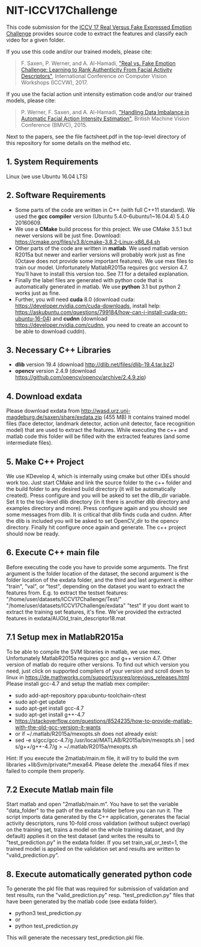 # NIT-ICCV17Challenge
This code submission for the [ICCV 17 Real Versus Fake Expressed Emotion Challenge](http://chalearnlap.cvc.uab.es/challenge/25/track/25/description/) provides source code to extract the features and classify each video for a given folder.

If you use this code and/or our trained models, please cite:

> F. Saxen, P. Werner, and A. Al-Hamadi, ["Real vs. Fake Emotion Challenge: Learning to Rank Authenticity From Facial Activity Descriptors"](https://www.researchgate.net/publication/319316240_Real_vs_Fake_Emotion_Challenge_Learning_to_Rank_Authenticity_From_Facial_Activity_Descriptors), International Conference on Computer Vision Workshops (ICCVW), 2017.

If you use the facial action unit intensity estimation code and/or our trained models, please cite:

> P. Werner, F. Saxen, and A. Al-Hamadi, ["Handling Data Imbalance in Automatic Facial Action Intensity Estimation"](https://www.researchgate.net/publication/281811172_Handling_Data_Imbalance_in_Automatic_Facial_Action_Intensity_Estimation), British Machine Vision Conference (BMVC), 2015.

Next to the papers, see the file factsheet.pdf in the top-level directory of this repository for some details on the method etc.


## 1. System Requirements
Linux (we use Ubuntu 16.04 LTS)

## 2. Software Requirements
   * Some parts of the code are written in C++ (with full C++11 standard). We used the **gcc compiler** version (Ubuntu 5.4.0-6ubuntu1~16.04.4) 5.4.0 20160609.
   * We use a **CMake** build process for this project. We use CMake 3.5.1 but newer versions will be just fine. Download: https://cmake.org/files/v3.8/cmake-3.8.2-Linux-x86_64.sh
   * Other parts of the code are written in **matlab**. We used matlab version R2015a but newer and earlier versions will probably work just as fine (Octave does not provide some important features). We use mex files to train our model. Unfortunately MatlabR2015a requires gcc version 4.7. You'll have to install this version too. See 7.1 for a detailed explanation.
   * Finally the label files are generated with python code that is automatically generated in matlab. We use **python** 3.1 but python 2 works just as fine.
   * Further, you will need **cuda** 8.0 (download cuda: https://developer.nvidia.com/cuda-downloads, install help: https://askubuntu.com/questions/799184/how-can-i-install-cuda-on-ubuntu-16-04) and **cudnn** (download https://developer.nvidia.com/cudnn, you need to create an account to be able to download cuddn).

## 3. Necessary C++ Libraries
   * **dlib** version 19.4 (download http://dlib.net/files/dlib-19.4.tar.bz2)
   * **opencv** version 2.4.9  (download https://github.com/opencv/opencv/archive/2.4.9.zip)

## 4. Download exdata
Please download exdata from http://wasd.urz.uni-magdeburg.de/saxen/share/exdata.zip (455 MB)
It contains trained model files (face detector, landmark detector, action unit detector, face recognition model) that are used to extract the features. While executing the c++ and matlab code this folder will be filled with the extracted features (and some intermediate files).

## 5. Make C++ Project
We use KDevelop 4, which is internally using cmake but other IDEs should work too.
Just start CMake and link the source folder to the c++ folder and the build folder to any desired build directory (it will be automatically created).
Press configure and you will be asked to set the dlib_dir variable. Set it to the top-level dlib directory (in it there is another dlib directory and examples directory and more).
Press configure again and you should see some messages from dlib.
It is critical that dlib finds cuda and cudnn.
After the dlib is included you will be asked to set OpenCV_dir to the opencv directory.
Finally hit configure once again and generate. The c++ project should now be ready.

## 6. Execute C++ main file
Before executing the code you have to provide some arguments. The first argument is the folder location of the dataset, the second argument is the folder location of the exdata folder, and the third and last argument is either "train", "val", or "test", depending on the dataset you want to extract the features from.
E.g. to extract the testset features: "/home/user/datasets/ICCV17Challenge/Test/" "/home/user/datasets/ICCV17Challenge/exdata" "test"
If you dont want to extract the training set features, it's fine. We've provided the extracted features in exdata/AUOld_train_descriptor18.mat

## 7.1 Setup mex in MatlabR2015a
To be able to compile the SVM libraries in matlab, we use mex. Unfortunately MatlabR2015a requires gcc and g++ version 4.7. Other version of matlab do require other versions. To find out which version you need, just click on supported compilers of your version and scroll down to linux in https://de.mathworks.com/support/sysreq/previous_releases.html 
Please install gcc-4.7 and setup the matlab mex compiler:
   * sudo add-apt-repository ppa:ubuntu-toolchain-r/test
   * sudo apt-get update
   * sudo apt-get install gcc-4.7
   * sudo apt-get install g++-4.7
   * https://stackoverflow.com/questions/8524235/how-to-provide-matlab-with-the-old-gcc-version-it-wants
   * or if ~/.matlab/R2015a/mexopts.sh does not already exist:
   * sed -e s/gcc/gcc-4.7/g /usr/local/MATLAB/R2015a/bin/mexopts.sh | sed s/g\+\+/g\+\+-4.7/g > ~/.matlab/R2015a/mexopts.sh

Hint: If you execute the 2matlab/main.m file, it will try to build the svm libraries +libSvm/private/*.mexa64. Please delete the .mexa64 files if mex failed to compile them properly.

## 7.2 Execute Matlab main file
Start matlab and open "2matlab/main.m".
You have to set the variable "data_folder" to the path of the exdata folder before you can run it.
The script imports data generated by the C++ application, generates the facial activity descriptors, runs 10-fold cross validation (without subject overlap) on the training set, trains a model on the whole training dataset, and (by default) applies it on the test dataset (and writes the results to "test_prediction.py" in the exdata folder.
If you set train_val_or_test=1, the trained model is applied on the validation set and results are written to "valid_prediction.py".

## 8. Execute automatically generated python code
To generate the pkl file that was required for submission of validation and test results, run the "valid_prediction.py" resp. "test_prediction.py" files that have been generated by the matlab code (see exdata folder).
   * python3 test_prediction.py
   * or
   * python test_prediction.py

This will generate the necessary test_prediction.pkl file.

